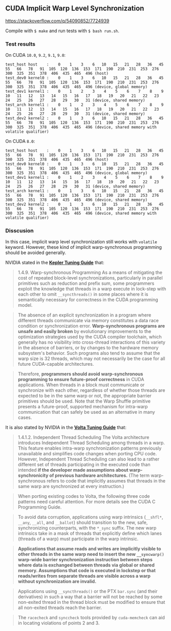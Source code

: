 ## CUDA Implicit Warp Level Synchronization

https://stackoverflow.com/q/54090852/7724939

Compile with `$ make` and run tests with `$ bash run.sh`.

### Test results

On CUDA `10.0`, `9.2`, `9.1`, `9.0`:

```
test_host host    :    0    1    3    6   10   15   21   28   36   45   55   66   78   91  105  120  136  153  171  190  210  231  253  276  300  325  351  378  406  435  465  496 (host)
test_dev0 kernel0 :    0    1    3    6   10   15   21   28   36   45   55   66   78   91  105  120  136  153  171  190  210  231  253  276  300  325  351  378  406  435  465  496 (device, global memory)
test_dev1 kernel1 :    0    1    2    3    4    5    6    7    8    9   10   11   12   13   14   15   16   17   18   19   20   21   22   23   24   25   26   27   28   29   30   31 (device, shared memory)
test_arch kernel1 :    0    1    2    3    4    5    6    7    8    9   10   11   12   13   14   15   16   17   18   19   20   21   22   23   24   25   26   27   28   29   30   31 (device, shared memory)
test_dev2 kernel2 :    0    1    3    6   10   15   21   28   36   45   55   66   78   91  105  120  136  153  171  190  210  231  253  276  300  325  351  378  406  435  465  496 (device, shared memory with volatile qualifier)
```

On CUDA `8.0`:

```
test_host host    :    0    1    3    6   10   15   21   28   36   45   55   66   78   91  105  120  136  153  171  190  210  231  253  276  300  325  351  378  406  435  465  496 (host)
test_dev0 kernel0 :    0    1    3    6   10   15   21   28   36   45   55   66   78   91  105  120  136  153  171  190  210  231  253  276  300  325  351  378  406  435  465  496 (device, global memory)
test_dev1 kernel1 :    0    1    2    3    4    5    6    7    8    9   10   11   12   13   14   15   16   17   18   19   20   21   22   23   24   25   26   27   28   29   30   31 (device, shared memory)
test_arch kernel1 :    0    1    3    6   10   15   21   28   36   45   55   66   78   91  105  120  136  153  171  190  210  231  253  276  300  325  351  378  406  435  465  496 (device, shared memory)
test_dev2 kernel2 :    0    1    3    6   10   15   21   28   36   45   55   66   78   91  105  120  136  153  171  190  210  231  253  276  300  325  351  378  406  435  465  496 (device, shared memory with volatile qualifier)
```

### Disscusion

In this case, implicit warp level synchronization still works with `volatile` keyword. However, these kind of implicit warp-synchronous programming should be avoided generally.

NVIDIA stated in the [**Kepler Tuning Guide**](https://docs.nvidia.com/cuda/kepler-tuning-guide/index.html#warp-synchronous) that:

> 1.4.9. Warp-synchronous Programming
> As a means of mitigating the cost of repeated block-level synchronizations, particularly in parallel primitives such as reduction and prefix sum, some programmers exploit the knowledge that threads in a warp execute in lock-step with each other to omit `__syncthreads()` in some places where it is semantically necessary for correctness in the CUDA programming model.

> The absence of an explicit synchronization in a program where different threads communicate via memory constitutes a data race condition or synchronization error. **Warp-synchronous programs are unsafe and easily broken** by evolutionary improvements to the optimization strategies used by the CUDA compiler toolchain, which generally has no visibility into cross-thread interactions of this variety in the absence of barriers, or by changes to the hardware memory subsystem's behavior. Such programs also tend to assume that the warp size is 32 threads, which may not necessarily be the case for all future CUDA-capable architectures.

> Therefore, **programmers should avoid warp-synchronous programming to ensure future-proof correctness** in CUDA applications. When threads in a block must communicate or synchronize with each other, regardless of whether those threads are expected to be in the same warp or not, the appropriate barrier primitives should be used. Note that the Warp Shuffle primitive presents a future-proof, supported mechanism for intra-warp communication that can safely be used as an alternative in many cases.

It is also stated by NVIDIA in the [**Volta Tuning Guide**](https://docs.nvidia.com/cuda/volta-tuning-guide/index.html#sm-independent-thread-scheduling) that:

> 1.4.1.2. Independent Thread Scheduling
> The Volta architecture introduces Independent Thread Scheduling among threads in a warp. This feature enables intra-warp synchronization patterns previously unavailable and simplifies code changes when porting CPU code. However, Independent Thread Scheduling can also lead to a rather different set of threads participating in the executed code than intended **if the developer made assumptions about warp-synchronicity of previous hardware architectures.** (The term warp-synchronous refers to code that implicitly assumes that threads in the same warp are synchronized at every instruction.)

> When porting existing codes to Volta, the following three code patterns need careful attention. For more details see the CUDA C Programming Guide.

> To avoid data corruption, applications using warp intrinsics (`__shfl*`, `__any`, `__all`, and `__ballot`) should transition to the new, safe, synchronizing counterparts, with the `*_sync` suffix. The new warp intrinsics take in a mask of threads that explicitly define which lanes (threads of a warp) must participate in the warp intrinsic.

> **Applications that assume reads and writes are implicitly visible to other threads in the same warp need to insert the new `__syncwarp()` warp-wide barrier synchronization instruction between steps where data is exchanged between threads via global or shared memory. Assumptions that code is executed in lockstep or that reads/writes from separate threads are visible across a warp without synchronization are invalid.**

> Applications using `__syncthreads()` or the PTX `bar.sync` (and their derivatives) in such a way that a barrier will not be reached by some non-exited thread in the thread block must be modified to ensure that all non-exited threads reach the barrier.

> The `racecheck` and `synccheck` tools provided by `cuda-memcheck` can aid in locating violations of points 2 and 3.
